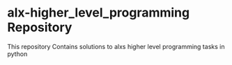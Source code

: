 # alx-higher_level_programming Repository

This repository Contains solutions to alxs higher level programming tasks in python
